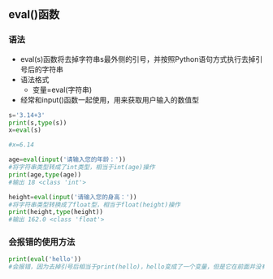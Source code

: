 ## eval()函数



### 语法

* eval(s)函数将去掉字符串s最外侧的引号，并按照Python语句方式执行去掉引号后的字符串
* 语法格式
  * 变量=eval(字符串)
* 经常和input()函数一起使用，用来获取用户输入的数值型



```python
s='3.14+3'
print(s,type(s))
x=eval(s)

#x=6.14

age=eval(input('请输入您的年龄：'))	
#将字符串类型转成了int类型，相当于int(age)操作
print(age,type(age))
#输出 18 <class 'int'>

height=eval(input('请输入您的身高：'))
#将字符串类型转换成了float型，相当于float(height)操作
print(height,type(height))
#输出 162.0 <class 'float'>
```



### 会报错的使用方法

```python
print(eval('hello'))
#会报错，因为去掉引号后相当于print(hello)，hello变成了一个变量，但是它在前面并没有被声明过
```

